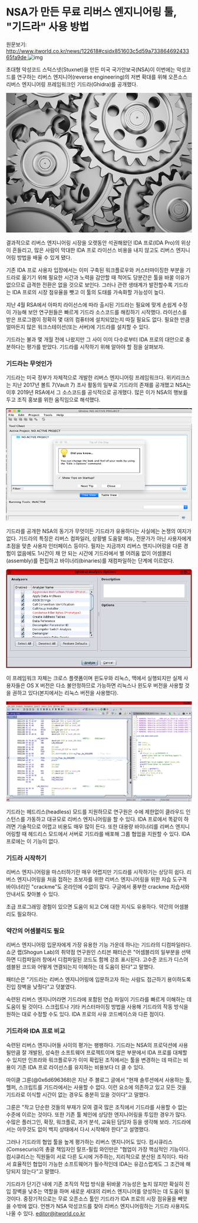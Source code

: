 #   NSA가 만든 무료 리버스 엔지니어링 툴, "기드라" 사용 방법

원문보기: 
[http://www.itworld.co.kr/news/122618#csidx851603c5d59a73386469243365fa9de ](http://www.itworld.co.kr/news/122618#csidx851603c5d59a73386469243365fa9de)![img](http://linkback.itworld.co.kr/images/onebyone.gif?action_id=851603c5d59a73386469243365fa9de)  

  초대형 악성코드 스턱스넷(Stuxnet)을 만든 미국 국가안보국(NSA)이 이번에는 악성코드를 연구하는 리버스 엔지니어(reverse engineering)의 저변 확대를 위해 오픈소스 리버스 엔지니어링 프레임워크인 기드라(Ghidra)를 공개했다. 

![](./Images/GettyImages-1081903616.jpg)

결과적으로 리버스 엔지니어링 시장을 오랫동안 석권해왔던 IDA 프로(IDA Pro)의 위상이 흔들리고, 많은 사람이 막대한 IDA 프로 라이선스 비용을 내지 않고도 리버스 엔지니어링 방법을 배울 수 있게 됐다.

기존 IDA 프로 사용자 입장에서는 이미 구축된 워크플로우와 커스터마이징한 부분을 기드라로 옮기기 위해 필요한 시간과 노력을 감안할 때 적어도 당분간은 툴을 바꿀 이유가 없으므로 급격한 전환은 없을 것으로 보인다. 그러나 관련 생태계가 발전할수록 기드라는 IDA 프로의 시장 점유율을 뺏고 이 툴의 도태를 가속화할 가능성이 높다.

지난 4월 RSA에서 아파치 라이선스에 따라 출시된 기드라는 필요에 맞게 손쉽게 수정이 가능해 보안 연구원들은 빠르게 기드라 소스코드를 해킹하기 시작했다. 라이선스를 받은 프로그램이 정확히 몇 대의 컴퓨터에 설치되었는지 따질 필요도 없다. 필요한 만큼 얼마든지 많은 워크스테이션(또는 서버)에 기드라를 설치할 수 있다.

기드라는 불과 몇 개월 전에 나왔지만 그 사이 이미 다수로부터 IDA 프로의 대안으로 충분하다는 평가를 받았다. 기드라를 시작하기 위해 알아야 할 점을 살펴보자.

### 기드라는 무엇인가

  기드라는 미국 정부가 자체적으로 개발한 리버스 엔지니어링 프레임워크다. 위키리크스는 지난 2017년 볼트 7(Vault 7) 조사 활동의 일부로 기드라의 존재를 공개했고 NSA는 이후 2019년 RSA에서 그 소스코드를 공식적으로 공개했다. 많은 이가 NSA의 행보를 두고 조직 홍보를 위한 움직임으로 해석했다.

![](./Images/porup-ghidra-1-100795509-orig.jpg)

 기드라를 공개한 NSA의 동기가 무엇이든 기드라가 유용하다는 사실에는 논쟁의 여지가 없다. 기드라의 특징은 리버스 컴파일러, 상황별 도움말 메뉴, 전문가가 아닌 사용자에게 초점을 맞춘 사용자 인터페이스 등이다. 필자는 지금까지 리버스 엔지니어링을 다룬 경험이 없음에도 1시간이 채 안 되는 시간에 기드라에서 별 어려움 없이 어셈블리(assembly)를 편집하고 바이너리(binaries)를 재컴파일하는 단계에 이르렀다.

![](./Images/porup-ghidra-2-100795508-orig.jpg)

  이 프레임워크 자체는 크로스 플랫폼이며 윈도우와 리눅스, 맥에서 실행되지만 실제 사용자들은 OS X 버전은 다소 불안정하므로 가능하면 리눅스나 윈도우 버전을 사용할 것을 권하고 있다(본지에서는 리눅스 버전을 사용했다).

![](./Images/porup-ghidra-3-100795507-orig.jpg)

기드라는 헤드리스(headless) 모드를 지원하므로 연구원은 수에 제한없이 클라우드 인스턴스를 가동하고 대규모로 리버스 엔지니어링을 할 수 있다. IDA 프로에서 똑같이 하려면 기술적으로 어렵고 비용도 매우 많이 든다. 또한 대용량 바이너리를 리버스 엔지니어링할 때 헤드리스 모드에서 서버로 기드라를 배포해 그룹 협업을 지원할 수 있다. IDA 프로에는 이 기능이 없다.

###  기드라 시작하기 

리버스 엔지니어링을 마스터하기란 매우 어렵지만 기드라를 시작하기는 상당히 쉽다. 리버스 엔지니어링을 처음 접하는 초보자를 위한 리버스 엔지니어링을 위한 자습 도구격 바이너리인 "crackme"도 온라인에 수없이 많다. 구글에서 풍부한 crackme 자습서와 안내서도 찾아볼 수 있다.

초급 프로그래밍 경험이 있으면 도움이 되고 C에 대한 지식도 유용하다. 약간의 어셈블리도 필요하다.

###  약간의 어셈블리도 필요

리버스 엔지니어링 입문자에게 가장 유용한 기능 가운데 하나는 기드라의 디컴파일러다. 쇼군 랩(Shogun Lab)의 취약점 연구원인 스티븐 패터슨은 "어셈블리의 일부분을 선택하면 디컴파일러 창에서 디컴파일된 코드도 함께 강조 표시된다. 고수준 코드가 디스어셈블된 코드와 어떻게 연결되는지 이해하는 데 도움이 된다"고 말했다.

패터슨은 "기드라는 리버스 엔지니어링에 입문하고자 하는 사람도 접근하기 용이하도록 진입 장벽을 낮췄다"고 덧붙였다.

숙련된 리버스 엔지니어라면 기드라에 포함된 연습 파일이 기드라를 빠르게 이해하는 데 도움이 될 것이다. 스크립트나 기타 커스터마이징 방법을 사용해 기드라의 작동 방식을 원하는 대로 수정할 수도 있다. IDA 프로의 사유 코드베이스와 다른 점이다.

###  기드라와 IDA 프로 비교

숙련된 리버스 엔지니어들 사이의 평가는 팽팽하다. 기드라는 NSA의 프로덕션에 사용될만큼 잘 개발된, 성숙한 소프트웨어 프로젝트이며 많은 부분에서 IDA 프로를 대체할 수 있지만 인프라와 워크플로우가 이미 확립된 조직에서는 툴을 변경하는 데 따르는 비용이 기존 IDA 프로 라이선스를 유지하는 비용보다 더 클 수 있다.

마이클 그룬(@0x6d696368)은 지난 주 블로그 글에서 "현재 솔루션에서 사용하는 툴, 헬퍼, 스크립트를 기드라에서는 사용할 수 없다. 이런 요소에 의존하고 있고 모든 것을 기드라로 이식할 시간이 없는 경우도 충분히 있을 것이다"고 말했다.

그룬은 "작고 단순한 것들의 부재가 모여 결국 많은 조직에서 기드라를 사용할 수 없는 수준에 이르는 것이다. 또한 기존 툴 체인에 상당한 엔지니어링을 투입한 경우가 많다. 수많은 플러그인, 확장, 워크플로, 과거 분석, 교육된 담당자 등을 생각해 보라. 기드라에서는 아무것도 없이 백지 상태에서 다시 시작해야 한다"고 설명했다.

그러나 기드라의 협업 툴을 높게 평가하는 리버스 엔지니어도 있다. 컴시큐리스(Comsecuris)의 총괄 책임자인 랄프-필립 와인만은 "협업이 가장 핵심적인 기능이다. 컴시큐리스는 직원들이 서로 다른 도시에 거주하는, 지리적으로 분산된 조직이다. 따라서 효율적인 협업이 가능한 소프트웨어가 필수적인데 IDA는 유감스럽게도 그 조건에 해당되지 않는다"고 말했다.

기드라가 단기간 내에 기존 조직의 작업 방식을 뒤바꿀 가능성은 높지 않지만 확실히 진입 장벽을 낮추는 역할을 하며 새로운 세대의 리버스 엔지니어를 양성하는 데 도움이 될 것이다. 중장기적으로는 무료 오픈소스 툴인 기드라가 IDA 프로의 시장 점유율을 빼앗을 수밖에 없다. 언젠가 NSA 악성코드를 찾아 리버스 엔지니어링하는 기드라 사용자도 나올 수 있다. editor@itworld.co.kr

